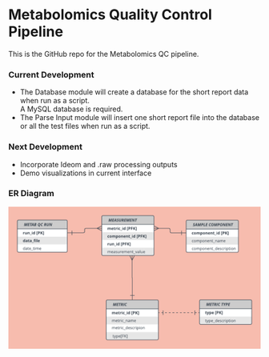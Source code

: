 # Metabolomics Quality Control Pipeline

This is the GitHub repo for the Metabolomics QC pipeline.  

### Current Development
* The Database module will create a database for the short report data when run as a script.  
A MySQL database is required. 
* The Parse Input module will insert one short report file into the database or all the test files when run as a script.

### Next Development
* Incorporate Ideom and .raw processing outputs
* Demo visualizations in current interface

### ER Diagram
![ER](MetabolomicsQCERDiagram.png)
